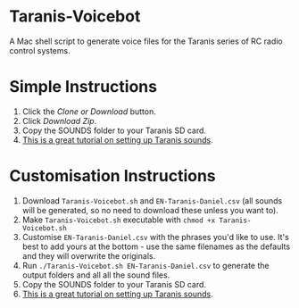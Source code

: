 # Taranis-Voicebot
A Mac shell script to generate voice files for the Taranis series of RC radio control systems.

# Simple Instructions
1. Click the *Clone or Download* button.
1. Click *Download Zip*.
1. Copy the SOUNDS folder to your Taranis SD card.
1. [This is a great tutorial on setting up Taranis sounds](https://oscarliang.com/taranis-play-sound-track-mp3-files/).

# Customisation Instructions
1. Download `Taranis-Voicebot.sh` and `EN-Taranis-Daniel.csv` (all sounds will be generated, so no need to download these unless you want to).
1. Make `Taranis-Voicebot.sh` executable with `chmod +x Taranis-Voicebot.sh`
1. Customise `EN-Taranis-Daniel.csv` with the phrases you'd like to use. It's best to add yours at the bottom - use the same filenames as the defaults and they will overwrite the originals.
1. Run `./Taranis-Voicebot.sh EN-Taranis-Daniel.csv` to generate the output folders and all all the sound files.
1. Copy the SOUNDS folder to your Taranis SD card.
1. [This is a great tutorial on setting up Taranis sounds](https://oscarliang.com/taranis-play-sound-track-mp3-files/).